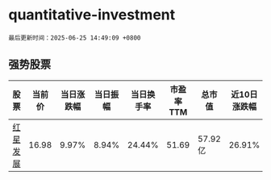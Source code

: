 # quantitative-investment

`最后更新时间：2025-06-25 14:49:09 +0800`

## 强势股票

|股票|当前价|当日涨跌幅|当日振幅|当日换手率|市盈率TTM|总市值|近10日涨跌幅|
|----|----|----|----|----|----|----|----|
|[红星发展](https://xueqiu.com/S/SH600367)|16.98|9.97%|8.94%|24.44%|51.69|57.92亿|26.91%|
